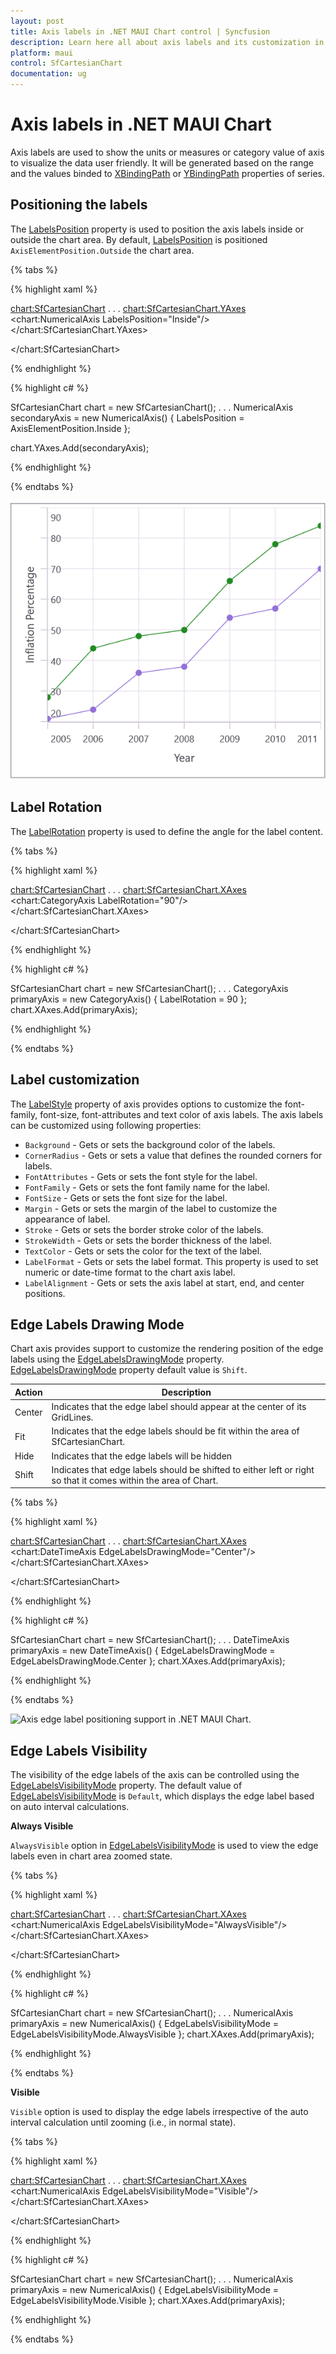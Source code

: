 ```yaml
---
layout: post
title: Axis labels in .NET MAUI Chart control | Syncfusion
description: Learn here all about axis labels and its customization in Syncfusion .NET MAUI Chart (SfCartesianChart) control.
platform: maui
control: SfCartesianChart
documentation: ug
---
```


# Axis labels in .NET MAUI Chart

Axis labels are used to show the units or measures or category value of axis to visualize the data user friendly. It will be generated based on the range and the values binded to [XBindingPath](https://help.syncfusion.com/cr/maui/Syncfusion.Maui.Charts.ChartSeries.html#Syncfusion_Maui_Charts_ChartSeries_XBindingPath) or [YBindingPath](https://help.syncfusion.com/cr/maui/Syncfusion.Maui.Charts.XYDataSeries.html#Syncfusion_Maui_Charts_XYDataSeries_YBindingPath) properties of series.

## Positioning the labels

The [LabelsPosition]() property is used to position the axis labels inside or outside the chart area. By default, [LabelsPosition]() is positioned `AxisElementPosition.Outside` the chart area.

{% tabs %}

{% highlight xaml %}

<chart:SfCartesianChart>
    . . .
    <chart:SfCartesianChart.YAxes>
        <chart:NumericalAxis LabelsPosition="Inside"/>
    </chart:SfCartesianChart.YAxes>

</chart:SfCartesianChart>


{% endhighlight %}

{% highlight c# %}

SfCartesianChart chart = new SfCartesianChart();
. . .
NumericalAxis secondaryAxis = new NumericalAxis()
{
    LabelsPosition = AxisElementPosition.Inside
};

chart.YAxes.Add(secondaryAxis);

{% endhighlight %}

{% endtabs %}

![Axis label inside position in .NET MAUI Chart.](axis_images/maui_chart_inside_label.png)

## Label Rotation

The [LabelRotation](https://help.syncfusion.com/cr/maui/Syncfusion.Maui.Charts.ChartAxis.html#Syncfusion_Maui_Charts_ChartAxis_LabelRotation) property is used to define the angle for the label content.

{% tabs %}

{% highlight xaml %}

<chart:SfCartesianChart>
    . . .
    <chart:SfCartesianChart.XAxes>
        <chart:CategoryAxis LabelRotation="90"/>
    </chart:SfCartesianChart.XAxes>

</chart:SfCartesianChart>

{% endhighlight %}

{% highlight c# %}

SfCartesianChart chart = new SfCartesianChart();
. . .
CategoryAxis primaryAxis = new CategoryAxis()
{
    LabelRotation = 90
};
chart.XAxes.Add(primaryAxis);

{% endhighlight %}

{% endtabs %}

## Label customization

The [LabelStyle](https://help.syncfusion.com/cr/maui/Syncfusion.Maui.Charts.ChartAxis.html#Syncfusion_Maui_Charts_ChartAxis_LabelStyle) property of axis provides options to customize the font-family, font-size, font-attributes and text color of axis labels. The axis labels can be customized using following properties:

* `Background` - Gets or sets the background color of the labels.
* `CornerRadius` - Gets or sets a value that defines the rounded corners for labels.
* `FontAttributes` - Gets or sets the font style for the label.
* `FontFamily` - Gets or sets the font family name for the label.
* `FontSize` - Gets or sets the font size for the label.
* `Margin` - Gets or sets the margin of the label to customize the appearance of label. 
* `Stroke` - Gets or sets the border stroke color of the labels.
* `StrokeWidth` - Gets or sets the border thickness of the label.
* `TextColor` - Gets or sets the color for the text of the label.
* `LabelFormat` - Gets or sets the label format. This property is used to set numeric or date-time format to the chart axis label.
* `LabelAlignment` - Gets or sets the axis label at start, end, and center positions.

## Edge Labels Drawing Mode

Chart axis provides support to customize the rendering position of the edge labels using the [EdgeLabelsDrawingMode](https://help.syncfusion.com/cr/maui/Syncfusion.Maui.Charts.ChartAxis.html#Syncfusion_Maui_Charts_ChartAxis_EdgeLabelsDrawingMode) property. [EdgeLabelsDrawingMode](https://help.syncfusion.com/cr/maui/Syncfusion.Maui.Charts.ChartAxis.html#Syncfusion_Maui_Charts_ChartAxis_EdgeLabelsDrawingMode) property default value is `Shift`.

| Action | Description |
|--|--|
| Center | Indicates that the edge label should appear at the center of its GridLines. |
| Fit | Indicates that the edge labels should be fit within the area of SfCartesianChart. |
| Hide | Indicates that the edge labels will be hidden |
| Shift | Indicates that edge labels should be shifted to either left or right so that it comes within the area of Chart. |

{% tabs %}

{% highlight xaml %}

<chart:SfCartesianChart>
. . .
    <chart:SfCartesianChart.XAxes>
        <chart:DateTimeAxis EdgeLabelsDrawingMode="Center"/>
    </chart:SfCartesianChart.XAxes>

</chart:SfCartesianChart>

{% endhighlight %}

{% highlight c# %}

SfCartesianChart chart = new SfCartesianChart();
. . . 
DateTimeAxis primaryAxis = new DateTimeAxis()
{
    EdgeLabelsDrawingMode = EdgeLabelsDrawingMode.Center
};
chart.XAxes.Add(primaryAxis);

{% endhighlight %}

{% endtabs %}

![Axis edge label positioning support in .NET MAUI Chart.](axis_images/net-maui-chart-axis-edge-labels-drawing.jpg)

## Edge Labels Visibility
 
The visibility of the edge labels of the axis can be controlled using the [EdgeLabelsVisibilityMode](https://help.syncfusion.com/cr/maui/Syncfusion.Maui.Charts.RangeAxisBase.html#Syncfusion_Maui_Charts_RangeAxisBase_EdgeLabelsVisibilityMode) property. The default value of [EdgeLabelsVisibilityMode](https://help.syncfusion.com/cr/maui/Syncfusion.Maui.Charts.RangeAxisBase.html#Syncfusion_Maui_Charts_RangeAxisBase_EdgeLabelsVisibilityMode) is `Default`, which displays the edge label based on auto interval calculations.

**Always Visible**

`AlwaysVisible` option in [EdgeLabelsVisibilityMode](https://help.syncfusion.com/cr/maui/Syncfusion.Maui.Charts.RangeAxisBase.html#Syncfusion_Maui_Charts_RangeAxisBase_EdgeLabelsVisibilityMode) is used to view the edge labels even in chart area zoomed state.

{% tabs %}

{% highlight xaml %}

<chart:SfCartesianChart>
    . . .
    <chart:SfCartesianChart.XAxes>
        <chart:NumericalAxis EdgeLabelsVisibilityMode="AlwaysVisible"/>
    </chart:SfCartesianChart.XAxes>

</chart:SfCartesianChart>

{% endhighlight %}

{% highlight c# %}

SfCartesianChart chart = new SfCartesianChart();
. . .
NumericalAxis primaryAxis = new NumericalAxis()
{
    EdgeLabelsVisibilityMode = EdgeLabelsVisibilityMode.AlwaysVisible
};
chart.XAxes.Add(primaryAxis);

{% endhighlight %}

{% endtabs %}

**Visible**

`Visible` option is used to display the edge labels irrespective of the auto interval calculation until zooming (i.e., in normal state).

{% tabs %}

{% highlight xaml %}

<chart:SfCartesianChart>
. . .
    <chart:SfCartesianChart.XAxes>
        <chart:NumericalAxis EdgeLabelsVisibilityMode="Visible"/>
    </chart:SfCartesianChart.XAxes>

</chart:SfCartesianChart>

{% endhighlight %}

{% highlight c# %}

SfCartesianChart chart = new SfCartesianChart();
. . .
NumericalAxis primaryAxis = new NumericalAxis()
{
    EdgeLabelsVisibilityMode = EdgeLabelsVisibilityMode.Visible
};
chart.XAxes.Add(primaryAxis);

{% endhighlight %}

{% endtabs %}